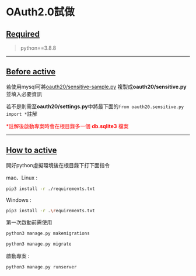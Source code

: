 # OAuth2.0試做 #

## [Required](https://github.com/jimlin1111/oauth2.0_test#Required) ##
> python==3.8.8
---------------
## [Before active](https://github.com/jimlin1111/oauth2.0_test#before-active) ##
若使用mysql可將[oauth20/sensitive-sample.py](https://github.com/jimlin1111/oauth2.0_test/blob/master/oauth20/sensitive-sample.py)
複製成**oauth20/sensitive.py**並填入必要資訊  

若不是則需至**oauth20/settings.py**中將最下面的`from oauth20.sensitive.py import *`註解  

<font color=#FF0000>*註解後啟動專案時會在根目錄多一個 **db.sqlite3** 檔案</font>

----------
## [How to active](https://github.com/jimlin1111/oauth2.0_test#how-to-active) ##
開好python虛擬環境後在根目錄下打下面指令  

mac、Linux :
```bash
pip3 install -r ./requirements.txt
```

Windows :
```bash
pip3 install -r .\requirements.txt
```

第一次啟動前需使用
```bash
python3 manage.py makemigrations
```
```bash
python3 manage.py migrate
```

啟動專案 :

```bash
python3 manage.py runserver
```